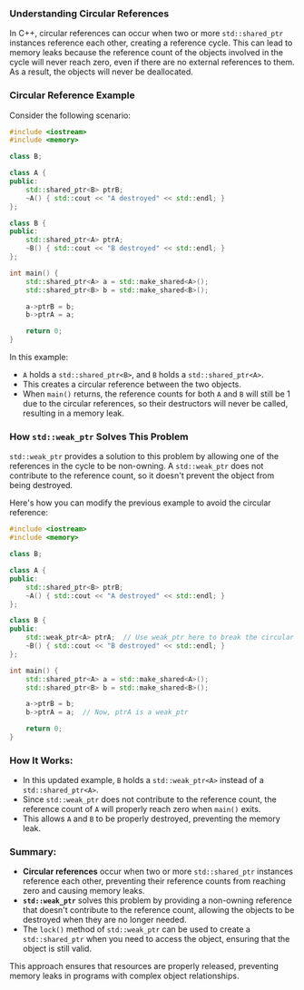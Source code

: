 ### Understanding Circular References

In C++, circular references can occur when two or more `std::shared_ptr` instances reference each other, creating a reference cycle. This can lead to memory leaks because the reference count of the objects involved in the cycle will never reach zero, even if there are no external references to them. As a result, the objects will never be deallocated.

### Circular Reference Example

Consider the following scenario:

```cpp
#include <iostream>
#include <memory>

class B;

class A {
public:
    std::shared_ptr<B> ptrB;
    ~A() { std::cout << "A destroyed" << std::endl; }
};

class B {
public:
    std::shared_ptr<A> ptrA;
    ~B() { std::cout << "B destroyed" << std::endl; }
};

int main() {
    std::shared_ptr<A> a = std::make_shared<A>();
    std::shared_ptr<B> b = std::make_shared<B>();

    a->ptrB = b;
    b->ptrA = a;

    return 0;
}
```

In this example:
- `A` holds a `std::shared_ptr<B>`, and `B` holds a `std::shared_ptr<A>`.
- This creates a circular reference between the two objects.
- When `main()` returns, the reference counts for both `A` and `B` will still be 1 due to the circular references, so their destructors will never be called, resulting in a memory leak.

### How `std::weak_ptr` Solves This Problem

`std::weak_ptr` provides a solution to this problem by allowing one of the references in the cycle to be non-owning. A `std::weak_ptr` does not contribute to the reference count, so it doesn't prevent the object from being destroyed.

Here's how you can modify the previous example to avoid the circular reference:

```cpp
#include <iostream>
#include <memory>

class B;

class A {
public:
    std::shared_ptr<B> ptrB;
    ~A() { std::cout << "A destroyed" << std::endl; }
};

class B {
public:
    std::weak_ptr<A> ptrA;  // Use weak_ptr here to break the circular reference
    ~B() { std::cout << "B destroyed" << std::endl; }
};

int main() {
    std::shared_ptr<A> a = std::make_shared<A>();
    std::shared_ptr<B> b = std::make_shared<B>();

    a->ptrB = b;
    b->ptrA = a;  // Now, ptrA is a weak_ptr

    return 0;
}
```

### How It Works:

- In this updated example, `B` holds a `std::weak_ptr<A>` instead of a `std::shared_ptr<A>`.
- Since `std::weak_ptr` does not contribute to the reference count, the reference count of `A` will properly reach zero when `main()` exits.
- This allows `A` and `B` to be properly destroyed, preventing the memory leak.

### Summary:

- **Circular references** occur when two or more `std::shared_ptr` instances reference each other, preventing their reference counts from reaching zero and causing memory leaks.
- **`std::weak_ptr`** solves this problem by providing a non-owning reference that doesn't contribute to the reference count, allowing the objects to be destroyed when they are no longer needed.
- The `lock()` method of `std::weak_ptr` can be used to create a `std::shared_ptr` when you need to access the object, ensuring that the object is still valid.

This approach ensures that resources are properly released, preventing memory leaks in programs with complex object relationships.